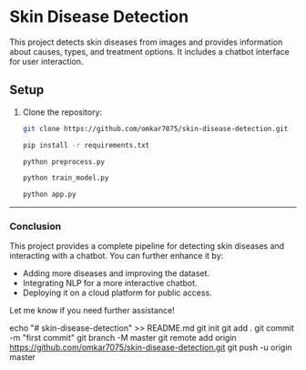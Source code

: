 # Skin Disease Detection 

This project detects skin diseases from images and provides information about causes, types, and treatment options. It includes a chatbot interface for user interaction.

## Setup
1. Clone the repository:
   ```bash
   git clone https://github.com/omkar7075/skin-disease-detection.git

   pip install -r requirements.txt

   python preprocess.py

   python train_model.py

   python app.py


---

### **Conclusion**
This project provides a complete pipeline for detecting skin diseases and interacting with a chatbot. You can further enhance it by:
- Adding more diseases and improving the dataset.
- Integrating NLP for a more interactive chatbot.
- Deploying it on a cloud platform for public access.

Let me know if you need further assistance!


echo "# skin-disease-detection" >> README.md
git init
git add .
git commit -m "first commit"
git branch -M master
git remote add origin https://github.com/omkar7075/skin-disease-detection.git
git push -u origin master